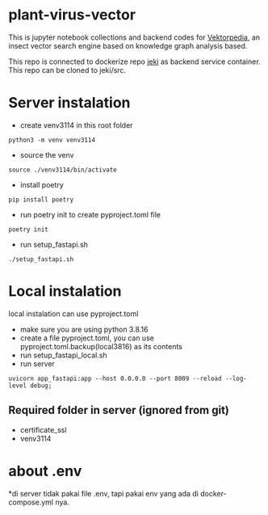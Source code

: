 # plant-virus-vector
This is jupyter notebook collections and backend codes for [Vektorpedia](https://vektorpedia.ipb.ac.id), an insect vector search engine based on knowledge graph analysis based.

This repo is connected to dockerize repo [jeki](https://github.com/adibenc/jeki) as backend service container. This repo can be cloned to jeki/src.

# Server instalation
- create venv3114 in this root folder
```
python3 -m venv venv3114
```
- source the venv
```
source ./venv3114/bin/activate
```
- install poetry
```
pip install poetry
```
- run poetry init to create pyproject.toml file
```
poetry init
```
- run setup_fastapi.sh
```
./setup_fastapi.sh
```

# Local instalation
local instalation can use pyproject.toml
- make sure you are using python 3.8.16
- create a file pyproject.toml, you can use pyproject.toml.backup(local3816) as its contents
- run setup_fastapi_local.sh
- run server
```
uvicorn app_fastapi:app --host 0.0.0.0 --port 8009 --reload --log-level debug;
```

## Required folder in server (ignored from git)
- certificate_ssl
- venv3114

# about .env
*di server tidak pakai file .env, tapi pakai env yang ada di docker-compose.yml nya.
